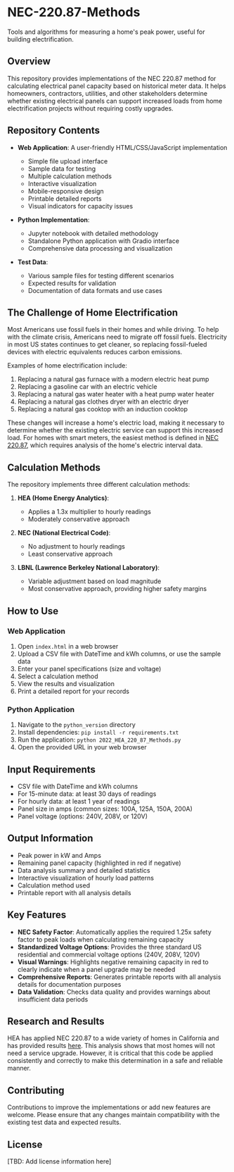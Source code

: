 # NEC-220.87-Methods

Tools and algorithms for measuring a home's peak power, useful for building electrification.

## Overview

This repository provides implementations of the NEC 220.87 method for calculating electrical panel capacity based on historical meter data. It helps homeowners, contractors, utilities, and other stakeholders determine whether existing electrical panels can support increased loads from home electrification projects without requiring costly upgrades.

## Repository Contents

- **Web Application**: A user-friendly HTML/CSS/JavaScript implementation
  - Simple file upload interface
  - Sample data for testing
  - Multiple calculation methods
  - Interactive visualization
  - Mobile-responsive design
  - Printable detailed reports
  - Visual indicators for capacity issues

- **Python Implementation**: 
  - Jupyter notebook with detailed methodology
  - Standalone Python application with Gradio interface
  - Comprehensive data processing and visualization

- **Test Data**: 
  - Various sample files for testing different scenarios
  - Expected results for validation
  - Documentation of data formats and use cases

## The Challenge of Home Electrification

Most Americans use fossil fuels in their homes and while driving. To help with the climate crisis, Americans need to migrate off fossil fuels. Electricity in most US states continues to get cleaner, so replacing fossil-fueled devices with electric equivalents reduces carbon emissions.

Examples of home electrification include:
1. Replacing a natural gas furnace with a modern electric heat pump
2. Replacing a gasoline car with an electric vehicle
3. Replacing a natural gas water heater with a heat pump water heater
4. Replacing a natural gas clothes dryer with an electric dryer
5. Replacing a natural gas cooktop with an induction cooktop

These changes will increase a home's electric load, making it necessary to determine whether the existing electric service can support this increased load. For homes with smart meters, the easiest method is defined in [NEC 220.87](https://up.codes/s/determining-existing-loads), which requires analysis of the home's electric interval data.

## Calculation Methods

The repository implements three different calculation methods:

1. **HEA (Home Energy Analytics)**: 
   - Applies a 1.3x multiplier to hourly readings
   - Moderately conservative approach

2. **NEC (National Electrical Code)**:
   - No adjustment to hourly readings
   - Least conservative approach

3. **LBNL (Lawrence Berkeley National Laboratory)**:
   - Variable adjustment based on load magnitude
   - Most conservative approach, providing higher safety margins

## How to Use

### Web Application
1. Open `index.html` in a web browser
2. Upload a CSV file with DateTime and kWh columns, or use the sample data
3. Enter your panel specifications (size and voltage)
4. Select a calculation method
5. View the results and visualization
6. Print a detailed report for your records

### Python Application
1. Navigate to the `python_version` directory
2. Install dependencies: `pip install -r requirements.txt`
3. Run the application: `python 2022_HEA_220_87_Methods.py`
4. Open the provided URL in your web browser

## Input Requirements

- CSV file with DateTime and kWh columns
- For 15-minute data: at least 30 days of readings
- For hourly data: at least 1 year of readings
- Panel size in amps (common sizes: 100A, 125A, 150A, 200A)
- Panel voltage (options: 240V, 208V, or 120V)

## Output Information

- Peak power in kW and Amps
- Remaining panel capacity (highlighted in red if negative)
- Data analysis summary and detailed statistics
- Interactive visualization of hourly load patterns
- Calculation method used
- Printable report with all analysis details

## Key Features

- **NEC Safety Factor**: Automatically applies the required 1.25x safety factor to peak loads when calculating remaining capacity
- **Standardized Voltage Options**: Provides the three standard US residential and commercial voltage options (240V, 208V, 120V)
- **Visual Warnings**: Highlights negative remaining capacity in red to clearly indicate when a panel upgrade may be needed
- **Comprehensive Reports**: Generates printable reports with all analysis details for documentation purposes
- **Data Validation**: Checks data quality and provides warnings about insufficient data periods

## Research and Results

HEA has applied NEC 220.87 to a wide variety of homes in California and has provided results [here](https://1drv.ms/f/s!Ag7eOV5ifY5Ch2FNngIFZEzuLLFm?e=igYtZF). This analysis shows that most homes will not need a service upgrade. However, it is critical that this code be applied consistently and correctly to make this determination in a safe and reliable manner.

## Contributing

Contributions to improve the implementations or add new features are welcome. Please ensure that any changes maintain compatibility with the existing test data and expected results.

## License

[TBD: Add license information here]
